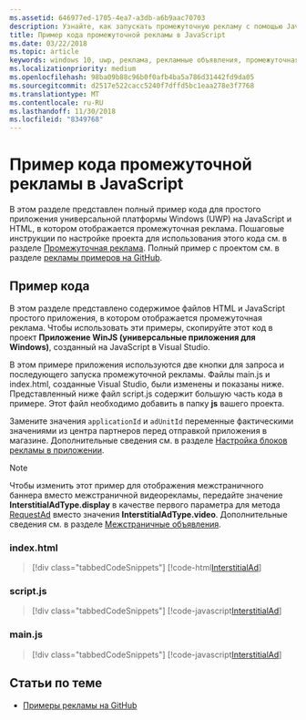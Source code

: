 ```yaml
---
ms.assetid: 646977ed-1705-4ea7-a3db-a6b9aac70703
description: Узнайте, как запускать промежуточную рекламу с помощью JavaScript И HTML.
title: Пример кода промежуточной рекламы в JavaScript
ms.date: 03/22/2018
ms.topic: article
keywords: windows 10, uwp, реклама, рекламные объявления, промежуточная, javascript, пример кода
ms.localizationpriority: medium
ms.openlocfilehash: 98ba09b88c96b0f0afb4ba5a786d31442fd9da05
ms.sourcegitcommit: d2517e522cacc5240f7dffd5bc1eaa278e3f7768
ms.translationtype: MT
ms.contentlocale: ru-RU
ms.lasthandoff: 11/30/2018
ms.locfileid: "8349768"
---
```

# <a name="interstitial-ad-sample-code-in-javascript"></a>Пример кода промежуточной рекламы в JavaScript

В этом разделе представлен полный пример кода для простого приложения универсальной платформы Windows (UWP) на JavaScript и HTML, в котором отображается промежуточная реклама. Пошаговые инструкции по настройке проекта для использования этого кода см. в разделе [Промежуточная реклама](interstitial-ads.md). Полный пример с проектом см. в разделе [рекламы примеров на GitHub](http://aka.ms/githubads).

## <a name="code-example"></a>Пример кода

В этом разделе представлено содержимое файлов HTML и JavaScript простого приложения, в котором отображается промежуточная реклама. Чтобы использовать эти примеры, скопируйте этот код в проект **Приложение WinJS (универсальные приложения для Windows)**, созданный на JavaScript в Visual Studio.

В этом примере приложения используются две кнопки для запроса и последующего запуска промежуточной рекламы. Файлы main.js и index.html, созданные Visual Studio, были изменены и показаны ниже. Представленный ниже файл script.js содержит большую часть кода в примере. Этот файл необходимо добавить в папку **js** вашего проекта.

Замените значения ```applicationId``` и ```adUnitId``` переменные фактическими значениями из центра партнеров перед отправкой приложения в магазине. Дополнительные сведения см. в разделе [Настройка блоков рекламы в приложении](set-up-ad-units-in-your-app.md#live-ad-units).

> [!NOTE]
> Чтобы изменить этот пример для отображения межстраничного баннера вместо межстраничной видеорекламы, передайте значение **InterstitialAdType.display** в качестве первого параметра для метода [RequestAd](https://docs.microsoft.com/uwp/api/microsoft.advertising.winrt.ui.interstitialad.requestad) вместо значения **InterstitialAdType.video**. Дополнительные сведения см. в разделе [Межстраничные объявления](interstitial-ads.md).

### <a name="indexhtml"></a>index.html

> [!div class="tabbedCodeSnippets"]
[!code-html[InterstitialAd](./code/AdvertisingSamples/InterstitialAdSamples/js/index.html#L1-L21)]

### <a name="scriptjs"></a>script.js

> [!div class="tabbedCodeSnippets"]
[!code-javascript[InterstitialAd](./code/AdvertisingSamples/InterstitialAdSamples/js/script.js#script)]

### <a name="mainjs"></a>main.js

> [!div class="tabbedCodeSnippets"]
[!code-javascript[InterstitialAd](./code/AdvertisingSamples/InterstitialAdSamples/js/main.js#main)]

## <a name="related-topics"></a>Статьи по теме

* [Примеры рекламы на GitHub](http://aka.ms/githubads)

 
